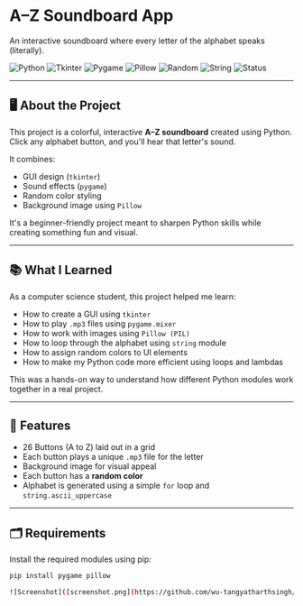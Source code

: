 # A–Z Soundboard App  
An interactive soundboard where every letter of the alphabet speaks (literally).

![Python](https://img.shields.io/badge/Python-3.10-blue)
![Tkinter](https://img.shields.io/badge/GUI-Tkinter-green)
![Pygame](https://img.shields.io/badge/Sound-Pygame-orange)
![Pillow](https://img.shields.io/badge/Image-Pillow-yellow)
![Random](https://img.shields.io/badge/Module-random-lightgrey)
![String](https://img.shields.io/badge/Module-string-lightgrey)
![Status](https://img.shields.io/badge/Status-Completed-brightgreen)

---

## 🖥️ About the Project

This project is a colorful, interactive **A–Z soundboard** created using Python.  
Click any alphabet button, and you'll hear that letter's sound.

It combines:
- GUI design (`tkinter`)
- Sound effects (`pygame`)
- Random color styling
- Background image using `Pillow`

It's a beginner-friendly project meant to sharpen Python skills while creating something fun and visual.

---

## 📚 What I Learned

As a computer science student, this project helped me learn:

- How to create a GUI using `tkinter`
- How to play `.mp3` files using `pygame.mixer`
- How to work with images using `Pillow (PIL)`
- How to loop through the alphabet using `string` module
- How to assign random colors to UI elements
- How to make my Python code more efficient using loops and lambdas

This was a hands-on way to understand how different Python modules work together in a real project.

---

## 🎯 Features

- 26 Buttons (A to Z) laid out in a grid
- Each button plays a unique `.mp3` file for the letter
- Background image for visual appeal
- Each button has a **random color**
- Alphabet is generated using a simple `for` loop and `string.ascii_uppercase`

---
## 🗂️ Requirements  

Install the required modules using pip:

```bash
pip install pygame pillow

![Screenshot]([screenshot.png](https://github.com/wu-tangyatharthsingh/A-Z-Soundboard-App-Now-I-Know-My-A-B-C...-with-Sound-/blob/fe9f06eb35f532afe499bb19e6c0d140e162c37d/Screenshot%202025-08-06%20191953.png))



